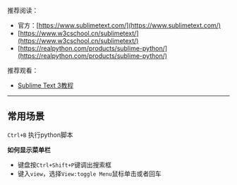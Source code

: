 
推荐阅读：

 - 官方：[https://www.sublimetext.com/](https://www.sublimetext.com/)
 - [https://www.w3cschool.cn/sublimetext/](https://www.w3cschool.cn/sublimetext/)
 - [https://realpython.com/products/sublime-python/](https://realpython.com/products/sublime-python/)

推荐观看：

 - [Sublime Text 3教程](https://www.bilibili.com/video/BV1vx411z7rb?from=search&seid=18040134183937617819&spm_id_from=333.337.0.0)

------
## 常用场景

`Ctrl+B`   执行python脚本


**如何显示菜单栏**

 - 键盘按`Ctrl+Shift+P`键调出搜索框
 - 键入`view`，选择`View:toggle Menu`鼠标单击或者回车


